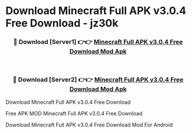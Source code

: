 # Download Minecraft Full APK v3.0.4 Free Download - jz30k



<div align="center">
<h3>🔴 Download [Server1] 👉👉 <a href="https://momento.my/?title=Minecraft_Full_APK_v3.0.4_Free_Download">Minecraft Full APK v3.0.4 Free Download Mod Apk</a></h3><br>

<h3>🔴 Download [Server2] 👉👉 <a href="https://momento.my/?title=Minecraft_Full_APK_v3.0.4_Free_Download">Minecraft Full APK v3.0.4 Free Download Mod Apk</a></h3>
</div>



Download Minecraft Full APK v3.0.4 Free Download 

Free APK MOD Minecraft Full APK v3.0.4 Free Download 

Download Minecraft Full APK v3.0.4 Free Download Mod For Android
